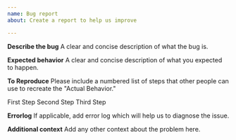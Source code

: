 ```yaml
---
name: Bug report
about: Create a report to help us improve

---
```


**Describe the bug**
A clear and concise description of what the bug is.

**Expected behavior**
A clear and concise description of what you expected to happen.

**To Reproduce**
Please include a numbered list of steps that other people can
use to recreate the "Actual Behavior."

First Step
Second Step
Third Step

**Errorlog**
If applicable, add error log which will help us to diagnose the issue.

**Additional context**
Add any other context about the problem here.
